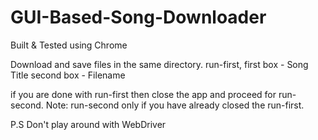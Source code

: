 # GUI-Based-Song-Downloader
Built & Tested using Chrome

Download and save files in the same directory.
run-first, 
first box - Song Title
second box - Filename

if you are done with run-first then close the app and proceed for run-second.
Note:
run-second only if you have already closed the run-first.

P.S Don't play around with WebDriver
